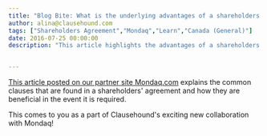 ```yaml
---
title: "Blog Bite: What is the underlying advantages of a shareholders' agreement?"
author: alina@clausehound.com
tags: ["Shareholders Agreement","Mondaq","Learn","Canada (General)"]
date: 2016-07-25 00:00:00
description: "This article highlights the advantages of a shareholders' agreement."


---
```


[This article posted on our partner site Mondaq.com](http://www.mondaq.com/canada/shareholders/513060/do-i-need-a-shareholders39-agreement) explains the common clauses that are found in a shareholders' agreement and how they are beneficial in the event it is required.

This comes to you as a part of Clausehound's exciting new collaboration with Mondaq!
